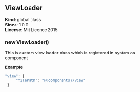 <a name="ViewLoader"></a>
## ViewLoader
**Kind**: global class  
**Since**: 1.0.0  
**License**: Mit Licence 2015  
<a name="new_ViewLoader_new"></a>
### new ViewLoader()
This is custom view loader class which is registered in system as component

**Example**  
```js
"view": {
     "filePath": "@{components}/view"
 }
```
